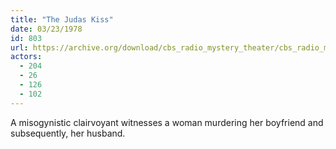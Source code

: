 ```yaml
---
title: "The Judas Kiss"
date: 03/23/1978
id: 803
url: https://archive.org/download/cbs_radio_mystery_theater/cbs_radio_mystery_theater-0801-0850.zip/cbs_radio_mystery_theater-0801-0850%2Fcbsrmt_0803_the_judas_kiss.mp3
actors:
  - 204
  - 26
  - 126
  - 102
---
```

A misogynistic clairvoyant witnesses a woman murdering her boyfriend and subsequently, her husband.